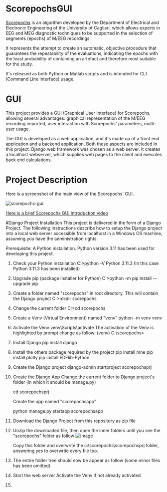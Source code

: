 # ScorepochsGUI
[Scorepochs](https://github.com/smlacava/scorepochs/tree/master/Python) is an algorithm developed by the Department of Electrical and Electronic Engineering of the University of Cagliari, which allows experts in EEG and MEG diagnostic techniques to be supported in the selection of segments (epochs) of M/EEG recordings.

It represents the attempt to create an automatic, objective procedure that guarantees the repeatability of the evaluations, indicating the epochs with the least probability of containing an artefact and therefore most suitable for the study.

It's released as both Python or Matlab scripts and is intended for CLI (Command Line Interface) usage.

# GUI
This project provides a GUI (Graphical User Interface) for Scorepochs, allowing several advantages: graphical representation of the M/EEG recording imported, user interaction with Scorepochs' parameters, multi-user usage.

The GUI is developed as a web application, and it's made up of a front end application and a backend application. Both these aspects are included in this project. Django web framework was chosen as a web server. It creates a localhost webserver, which supplies web pages to the client and executes back end calculations.

# Project Description

Here is a screenshot of the main view of the Scorepochs' GUI.

![scorepochs-gui](https://github.com/RobertoOnidi/ScorepochsGUI/assets/145294028/af24120a-aab5-4713-bf79-6c6fad4bbf09)

[Here is a brief Scorepochs GUI Introduction video](https://vimeo.com/871738632)

#Django Project Installation
This project is delivered in the form of a Django Project. The following instructions describe how to setup the Django project into a local web server accessible from localhost in a Windows OS machine, assuming you have the administration rights.

Prerequisite:
A Python installation. Python version 3.11 has been used for developing this project.


1. Check your Python installation
C:\>python -V
Python 3.11.3
(In this case Python 3.11.3 has been installed)

2. Upgrade pip (package installer for Python)
C:\>python -m pip install --upgrade pip

3. Create a folder named "scorepochs" in root directory. This will contain the Django project
C:\>mkdir scorepochs

4. Change the current folder
C:\>cd scorepochs

5. Create a Venv (Virtual Environment) named "venv"
python -m venv venv

6. Activate the Venv
venv\Scripts\activate
The activation of the Venv is highlighted by prompt change as follow:
(venv) C:\scorepochs>

7. Install Django
pip install django

8. Install the others package required by the project
pip install mne
pip install plotly
pip install EDFlib-Python

9. Create the Django project
    django-admin startproject scorepochsprj

10. Create the Django App
    Change the current folder to Django project's folder (in which it should be manage.py)
    
    cd scorepochsprj

    Create the app named "scorepochsapp"
    
    python manage.py startapp scorepochsapp

12. Download the Django Project from this repository as zip file

13. Unzip the downloaded file, then open the inner folders until you see the "scorepochs" folder as follow
    ![image](https://github.com/RobertoOnidi/ScorepochsGUI/assets/145294028/e579982a-70d1-424e-b8a2-5eefe609e745)

    Copy this folder and overwrite the c:\scorepochs\scorepochsprj folder, answering yes to overwrite every file too.

13. The entire folder tree should now be appear as follow (some minor files has been omitted)



14. Start the web server
Activate the Venv if not already activated



16. 











